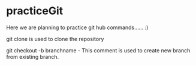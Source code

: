 # practiceGit

Here we are planning to practice git hub commands...... :)

git clone is used to clone the repository

git checkout -b branchname - This comment is used to create new branch from existing branch.